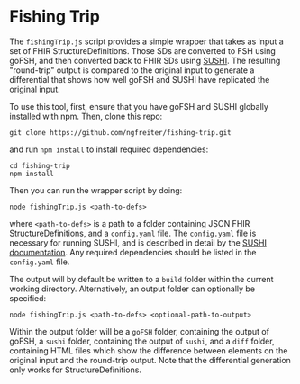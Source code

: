 # Fishing Trip

The `fishingTrip.js` script provides a simple wrapper that takes as input a set of FHIR StructureDefinitions. Those SDs are converted to FSH using goFSH, and then converted back to FHIR SDs using [SUSHI](https://fshschool.org/docs/sushi). The resulting "round-trip" output is compared to the original input to generate a differential that shows how well goFSH and SUSHI have replicated the original input.

To use this tool, first, ensure that you have goFSH and SUSHI globally installed with npm. Then, clone this repo:
```
git clone https://github.com/ngfreiter/fishing-trip.git
```
and run `npm install` to install required dependencies:
```
cd fishing-trip
npm install
```
Then you can run the wrapper script by doing:
```
node fishingTrip.js <path-to-defs>
```
where `<path-to-defs>` is a path to a folder containing JSON FHIR StructureDefinitions, and a `config.yaml` file. The `config.yaml` file is necessary for running SUSHI, and is described in detail by the [SUSHI documentation](https://fshschool.org/docs/sushi/configuration/). Any required dependencies should be listed in the `config.yaml` file.

The output will by default be written to a `build` folder within the current working directory. Alternatively, an output folder can optionally be specified:
```
node fishingTrip.js <path-to-defs> <optional-path-to-output>
```
Within the output folder will be a `goFSH` folder, containing the output of goFSH, a `sushi` folder, containing the output of `sushi`, and a `diff` folder, containing HTML files which show the difference between elements on the original input and the round-trip output. Note that the differential generation only works for StructureDefinitions.
